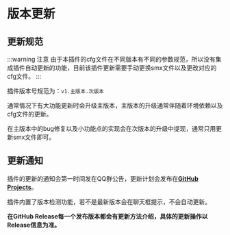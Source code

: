 # 版本更新

## 更新规范

:::warning 注意
由于本插件的cfg文件在不同版本有不同的参数规范，所以没有集成插件自动更新的功能，目前该插件更新需要手动更换smx文件以及更改对应的cfg文件。
:::

插件版本号规范为：`v1.主版本.次版本`

通常情况下有大功能更新时会升级主版本，主版本的升级通常伴随着环境依赖以及cfg文件的更新。

在主版本中的bug修复以及小功能点的实现会在次版本的升级中提现，通常只用更新smx文件即可。

## 更新通知

插件的更新的通知会第一时间发在QQ群公告，更新计划会发布在[**GitHub Projects**](https://github.com/hx-w/CSGOWiki-Plugins/projects)。

插件内置了版本检测功能，若不是最新版本会在聊天框提示，不会自动更新。

**在GitHub Release每一个发布版本都会有更新方法介绍，具体的更新操作以Release信息为准。**